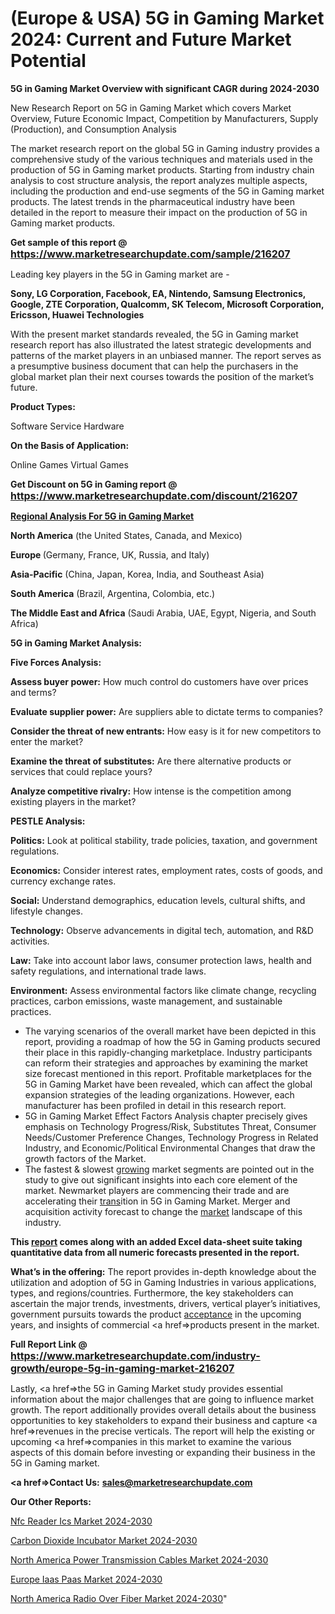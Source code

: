 # (Europe & USA) 5G in Gaming Market 2024: Current and Future Market Potential

<strong>5G in Gaming Market Overview with significant CAGR during 2024-2030</strong>

New Research Report on 5G in Gaming Market which covers Market Overview, Future Economic Impact, Competition by Manufacturers, Supply (Production), and Consumption Analysis

The market research report on the global 5G in Gaming industry provides a comprehensive study of the various techniques and materials used in the production of 5G in Gaming market products. Starting from industry chain analysis to cost structure analysis, the report analyzes multiple aspects, including the production and end-use segments of the 5G in Gaming market products. The latest trends in the pharmaceutical industry have been detailed in the report to measure their impact on the production of 5G in Gaming market products.

<strong>Get sample of this report @ <a href=https://www.marketresearchupdate.com/sample/216207><font size=3 color=#0000ff>https://www.marketresearchupdate.com/sample/216207</font></a></strong>

Leading key players in the 5G in Gaming market are -

<strong>Sony, LG Corporation, Facebook, EA, Nintendo, Samsung Electronics, Google, ZTE Corporation, Qualcomm, SK Telecom, Microsoft Corporation, Ericsson, Huawei Technologies</strong>

With the present market standards revealed, the 5G in Gaming market research report has also illustrated the latest strategic developments and patterns of the market players in an unbiased manner. The report serves as a presumptive business document that can help the purchasers in the global market plan their next courses towards the position of the market’s future.

<strong>Product Types:</strong>

Software
Service
Hardware

<strong>On the Basis of Application:</strong>

Online Games
Virtual Games

<strong>Get Discount on 5G in Gaming report @ <a href=https://www.marketresearchupdate.com/discount/216207><font size=3 color=#0000ff>https://www.marketresearchupdate.com/discount/216207</font></a></strong>

<strong><u><b>Regional Analysis For 5G in Gaming Market</b></u></strong>

<strong><b>North America</b></strong> (the United States, Canada, and Mexico)

<strong><b>Europe </b></strong>(Germany, France, UK, Russia, and Italy)

<strong><b>Asia-Pacific</b></strong> (China, Japan, Korea, India, and Southeast Asia)

<strong><b>South America</b></strong> (Brazil, Argentina, Colombia, etc.)

<strong><b>The Middle East and Africa</b></strong> (Saudi Arabia, UAE, Egypt, Nigeria, and South Africa)

<strong>5G in Gaming Market Analysis:</strong>

<strong>Five Forces Analysis:</strong>

<strong>Assess buyer power:</strong> How much control do customers have over prices and terms?

<strong>Evaluate supplier power:</strong> Are suppliers able to dictate terms to companies?

<strong>Consider the threat of new entrants:</strong> How easy is it for new competitors to enter the market?

<strong>Examine the threat of substitutes:</strong> Are there alternative products or services that could replace yours?

<strong>Analyze competitive rivalry:</strong> How intense is the competition among existing players in the market?

<strong>PESTLE Analysis:</strong>

<strong>Politics:</strong> Look at political stability, trade policies, taxation, and government regulations.

<strong>Economics:</strong> Consider interest rates, employment rates, costs of goods, and currency exchange rates.

<strong>Social:</strong> Understand demographics, education levels, cultural shifts, and lifestyle changes.

<strong>Technology:</strong> Observe advancements in digital tech, automation, and R&D activities.

<strong>Law:</strong> Take into account labor laws, consumer protection laws, health and safety regulations, and international trade laws.

<strong>Environment:</strong> Assess environmental factors like climate change, recycling practices, carbon emissions, waste management, and sustainable practices.

<ul>
  <li>The varying scenarios of the overall market have been depicted in this report, providing a roadmap of how the 5G in Gaming products secured their place in this rapidly-changing marketplace. Industry participants can reform their strategies and approaches by examining the market size forecast mentioned in this report. Profitable marketplaces for the 5G in Gaming Market have been revealed, which can affect the global expansion strategies of the leading organizations. However, each manufacturer has been profiled in detail in this research report.</li>
  <li>5G in Gaming Market Effect Factors Analysis chapter precisely gives emphasis on Technology Progress/Risk, Substitutes Threat, Consumer Needs/Customer Preference Changes, Technology Progress in Related Industry, and Economic/Political Environmental Changes that draw the growth factors of the Market.</li>
  <li>The fastest &amp; slowest <a href=ASDF991299>growing</a> market segments are pointed out in the study to give out significant insights into each core element of the market. Newmarket players are commencing their trade and are accelerating their <a href=>trans</a>ition in 5G in Gaming Market. Merger and acquisition activity forecast to change the <a href=>market</a> landscape of this industry.</li>
</ul>
<strong>This <a href=>report</a> comes along with an added Excel data-sheet suite taking quantitative data from all numeric forecasts presented in the report.</strong>

<strong>What’s in the offering:</strong> The report provides in-depth knowledge about the utilization and adoption of 5G in Gaming Industries in various applications, types, and regions/countries. Furthermore, the key stakeholders can ascertain the major trends, investments, drivers, vertical player’s initiatives, government pursuits towards the product <a href=ASDF881288>acceptance</a> in the upcoming years, and insights of commercial <a href=>products</a> present in the market.

<strong>Full Report Link @ <a href=https://www.marketresearchupdate.com/industry-growth/europe-5g-in-gaming-market-216207><font size=3 color=#0000ff>https://www.marketresearchupdate.com/industry-growth/europe-5g-in-gaming-market-216207</font></a></strong>

Lastly, <a href=>the</a> 5G in Gaming Market study provides essential information about the major challenges that are going to influence market growth. The report additionally provides overall details about the business opportunities to key stakeholders to expand their business and capture <a href=>revenues</a> in the precise verticals. The report will help the existing or upcoming <a href=>companies</a> in this market to examine the various aspects of this domain before investing or expanding their business in the 5G in Gaming market.

<strong><a href=><strong>Contact Us:</strong></a></strong>
<strong>sales@marketresearchupdate.com</strong>

<strong>Our Other Reports:</strong>

<a href=https://www.linkedin.com/pulse/nfc-reader-ics-market-2023-challenges-business>Nfc Reader Ics Market 2024-2030</a>

<a href=https://www.linkedin.com/pulse/carbon-dioxide-incubator-market-analysis-segment>Carbon Dioxide Incubator Market 2024-2030</a>

<a href=https://www.linkedin.com/pulse/north-america-power-transmission-cables-market>North America Power Transmission Cables Market 2024-2030</a>

<a href=https://www.linkedin.com/pulse/europe-iaas-paas-market-2030-industry-analysis-miczf/>Europe Iaas Paas Market 2024-2030</a>

<a href=https://www.linkedin.com/pulse/north-america-radio-over-fiber-market-2023-2029-096nf/>North America Radio Over Fiber Market 2024-2030</a>"
